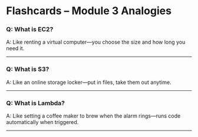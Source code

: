 # Flashcards – Module 3 Analogies

### Q: What is EC2?
A: Like renting a virtual computer—you choose the size and how long you need it.

---

### Q: What is S3?
A: Like an online storage locker—put in files, take them out anytime.

---

### Q: What is Lambda?
A: Like setting a coffee maker to brew when the alarm rings—runs code automatically when triggered.

---

